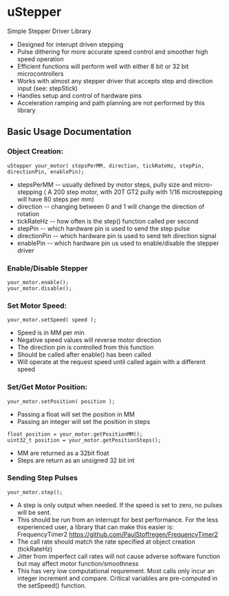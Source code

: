 # **uStepper**
Simple Stepper Driver Library

* Designed for interupt driven stepping
* Pulse dithering for more accurate speed control and smoother high speed operation
* Efficient functions will perform well with either 8 bit or 32 bit microcontrollers
* Works with almost any stepper driver that accepts step and direction input (see: stepStick)
* Handles setup and control of hardware pins 
* Acceleration ramping and path planning are not performed by this library

## Basic Usage Documentation

### Object Creation:
```
uStepper your_motor( stepsPerMM, direction, tickRateHz, stepPin, directionPin, enablePin);
```
* stepsPerMM -- usually defined by motor steps, pully size and micro-stepping ( A 200 step motor, with 20T GT2 pully with 1/16 microstepping will have 80 steps per mm)
* direction -- changing between 0 and 1 will change the direction of rotation
* tickRateHz -- how often is the step() function called per second
* stepPin -- which hardware pin is used to send the step pulse
* directionPin -- which hardware pin is used to send teh direction signal
* enablePin -- which hardware pin us used to enable/disable the stepper driver

### Enable/Disable Stepper
```
your_motor.enable();
your_motor.disable();
```

### Set Motor Speed:
```
your_motor.setSpeed( speed );
```
* Speed is in MM per min
* Negative speed values will reverse motor direction
* The direction pin is controlled from this function
* Should be called after enable() has been called
* Will operate at the request speed until called again with a different speed


### Set/Get Motor Position:
```
your_motor.setPosition( position );
```
* Passing a float will set the position in MM
* Passing an integer will set the position in steps

```
float position = your_motor.getPositionMM();       
uint32_t position = your_motor.getPositionSteps(); 
```
* MM are returned as a 32bit float
* Steps are return as an unsigned 32 bit int


### Sending Step Pulses
```
your_motor.step();
```
* A step is only output when needed.  If the speed is set to zero, no pulses will be sent.
* This should be run from an interrupt for best performance.  For the less experienced user, a library that can make this easier is: FrequencyTimer2 https://github.com/PaulStoffregen/FrequencyTimer2
* The call rate should match the rate specified at object creation (tickRateHz)
* Jitter from imperfect call rates will not cause adverse software function but may affect motor function/smoothness
* This has very low computational requrement.  Most calls only incur an integer increment and compare.  Critical variables are pre-computed in the setSpeed() function.


